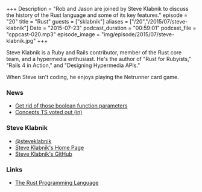 +++
Description = "Rob and Jason are joined by Steve Klabnik to discuss the history of the Rust language and some of its key features."
episode = "20"
title = "Rust"
guests = ["sklabnik"]
aliases = ["/20","/2015/07/steve-klabnik"]
Date = "2015-07-23"
podcast_duration = "00:59:01"
podcast_file = "cppcast-020.mp3"
episode_image = "img/episode/2015/07/steve-klabnik.jpg"
+++

Steve Klabnik is a Ruby and Rails contributor, member of the Rust core team, and a hypermedia enthusiast. He's the author of "Rust for Rubyists," "Rails 4 in Action," and "Designing Hypermedia APIs."

When Steve isn't coding, he enjoys playing the Netrunner card game.

### News ###

 - [Get rid of those boolean function parameters](http://mortoray.com/2015/06/15/get-rid-of-those-boolean-function-parameters/)
 - [Concepts TS voted out (in)](http://www.reddit.com/r/cpp/comments/3dzv6i/eric_niebler_on_twitter_the_concepts_ts_was_voted/)
 
### Steve Klabnik ###

 - [@steveklabnik](https://twitter.com/steveklabnik/)
 - [Steve Klabnik's Home Page](http://www.steveklabnik.com/)
 - [Steve Klabnik's GitHub](https://github.com/steveklabnik)

### Links ###

 - [The Rust Programming Language](http://www.rust-lang.org/)
